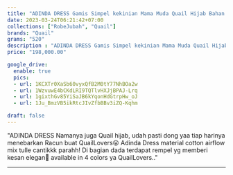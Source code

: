 ```yaml
---
title: "ADINDA DRESS Gamis Simpel kekinian Mama Muda Quail Hijab Bahan Katun Airflow"
date: 2023-03-24T06:21:42+07:00
collections: ["RobeJubah", "Quail"]
brands: "Quail"
grams: "520"
description : "ADINDA DRESS Gamis Simpel kekinian Mama Muda Quail Hijab Bahan Katun Airflow"
price: "198,000.00"

google_drive:
  enable: true
  pics:
  - url: 1KCXTr0XaSb60vyxQfB2M0tY77NhBOa2w
  - url: 1WzvuwE4bCKdLRI9TQTlvHXJjBPAJ-Lrq
  - url: 1gixthGv85YiSaJB6kYqonHdGtrpHw_oJ
  - url: 1Ju_BmzVB5ikRtcJIvZfbBBv3iZQ-Kqhm

draft: false
---
```


"ADINDA DRESS 
Namanya juga Quail hijab, udah pasti dong yaa tiap harinya menebarkan Racun buat QuailLovers😝 Adinda Dress material cotton airflow mix tulle cantikkk parahh! Di bagian dada terdapat rempel yg memberi kesan elegan🥰 available in 4 colors ya QuailLovers.."

---    
 


